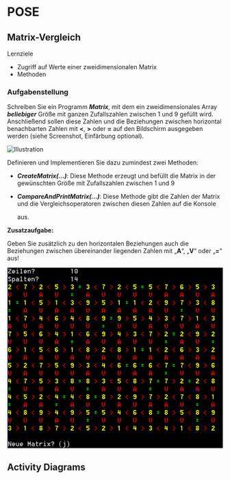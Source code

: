 # POSE

## Matrix-Vergleich

Lernziele

- Zugriff auf Werte einer zweidimensionalen Matrix
- Methoden

### Aufgabenstellung

Schreiben Sie ein Programm ***Matrix***, mit dem ein zweidimensionales Array ***beliebiger*** Größe mit ganzen Zufallszahlen zwischen 1 und 9 gefüllt wird. Anschließend sollen diese Zahlen und die Beziehungen zwischen horizontal benachbarten Zahlen mit **<**, **>** oder **=** auf den Bildschirm ausgegeben werden (siehe Screenshot, Einfärbung optional).

![Illustration](Task.003.png)

Definieren und Implementieren Sie dazu zumindest zwei Methoden:

- ***CreateMatrix(...)***: Diese  Methode erzeugt und befüllt  die Matrix in der gewünschten  Größe mit Zufallszahlen  zwischen 1 und 9
- ***CompareAndPrintMatrix(...)***:  Diese Methode gibt die Zahlen  der Matrix und die  Vergleichsoperatoren zwischen  diesen Zahlen auf die Konsole

  aus.

**Zusatzaufgabe:**

Geben Sie zusätzlich zu den horizontalen Beziehungen auch die  Beziehungen zwischen übereinander liegenden Zahlen mit  „**A**“, „**V**“ oder „**=**“ aus!

![Illustration](Task.004.png)

## Activity Diagrams

